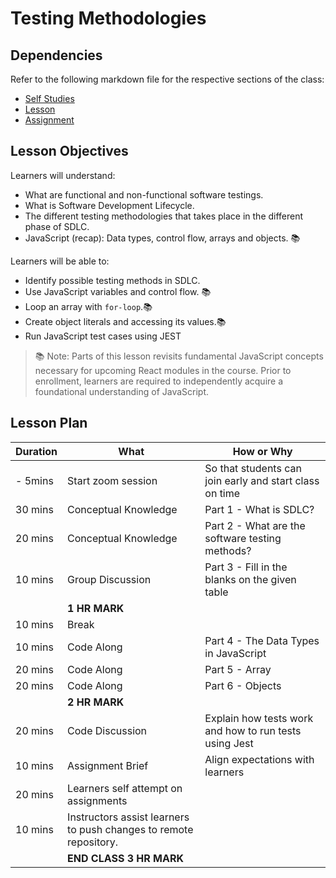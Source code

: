 # Testing Methodologies

## Dependencies

Refer to the following markdown file for the respective sections of the class:
- [Self Studies](./studies.md)
- [Lesson](./lesson.md)
- [Assignment](./assignment.md)

## Lesson Objectives

Learners will understand:
- What are functional and non-functional software testings.
- What is Software Development Lifecycle.
- The different testing methodologies that takes place in the different phase of SDLC.
- JavaScript (recap): Data types, control flow, arrays and objects. 📚

Learners will be able to:
- Identify possible testing methods in SDLC.
- Use JavaScript variables and control flow. 📚
- Loop an array with `for-loop`.📚
- Create object literals and accessing its values.📚
- Run JavaScript test cases using JEST 

> 📚 Note: Parts of this lesson revisits fundamental JavaScript concepts necessary for
> upcoming React modules in the course. Prior to enrollment, learners are required to
> independently acquire a foundational understanding of JavaScript.

## Lesson Plan

|Duration|What|How or Why|
|--------|-----|-------|
|- 5mins |Start zoom session|So that students can join early and start class on time|
|30 mins|Conceptual Knowledge| Part 1 - What is SDLC? |
|20 mins|Conceptual Knowledge| Part 2 - What are the software testing methods?|
|10 mins|Group Discussion| Part 3 - Fill in the blanks on the given table|
||**1 HR MARK**|
|10 mins|Break|
|10 mins|Code Along| Part 4 - The Data Types in JavaScript|
|20 mins|Code Along| Part 5 - Array|
|20 mins|Code Along| Part 6 - Objects|
||**2 HR MARK**|
|20 mins|Code Discussion|Explain how tests work and how to run tests using Jest|
|10 mins|Assignment Brief|Align expectations with learners|
|20 mins|Learners self attempt on assignments|
|10 mins|Instructors assist learners to push changes to remote repository.|
||**END CLASS 3 HR MARK**|



